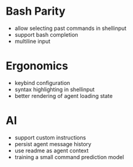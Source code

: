 # Bash Parity

- allow selecting past commands in shellinput
- support bash completion
- multiline input

# Ergonomics

- keybind configuration
- syntax highlighting in shellinput
- better rendering of agent loading state

# AI

- support custom instructions
- persist agent message history
- use readme as agent context
- training a small command prediction model
